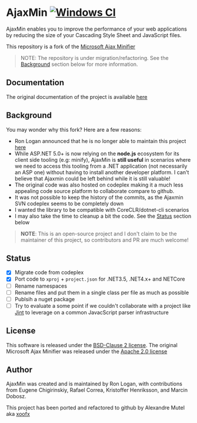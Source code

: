 # AjaxMin [![Windows CI](https://ci.appveyor.com/api/projects/status/github/xoofx/ajaxmin?svg=true)](https://ci.appveyor.com/project/xoofx/ajaxmin/branch/master)

AjaxMin enables you to improve the performance of your web applications by reducing the size of your Cascading Style Sheet and JavaScript files.

This repository is a fork of the [Microsoft Ajax Minifier](http://ajaxmin.codeplex.com/)

> NOTE: The repository is under migration/refactoring. See the [Background](#background) section below for more information.

## Documentation

The original documentation of the project is available [here](doc/readme.md)

## Background

You may wonder why this fork? Here are a few reasons:

- Ron Logan announced that he is no longer able to maintain this project [here](http://ajaxmin.codeplex.com/discussions/587925)
- While ASP.NET 5.0+ is now relying on the **node.js** ecosystem for its client side tooling (e.g: minify), AjaxMin is **still useful** in scenarios where we need to access this tooling from a .NET application (not necessarily an ASP one) without having to install another developer platform. I can't believe that Ajaxmin could be left behind while it is still valuable!
- The original code was also hosted on codeplex making it a much less appealing code source platform to collaborate compare to github.
- It was not possible to keep the history of the commits, as the Ajaxmin SVN codeplex seems to be completely down
- I wanted the library to be compatible with CoreCLR/dotnet-cli scenarios
- I may also take the time to cleanup a bit the code. See the [Status](#status) section below

> **NOTE**: This is an open-source project and I don't claim to be the maintainer of this project, so contributors and PR are much welcome!

## Status

- [x] Migrate code from codeplex
- [x] Port code to `xproj` + `project.json` for .NET3.5, .NET4.x+ and NETCore
- [ ] Rename namespaces
- [ ] Rename files and put them in a single class per file as much as possible
- [ ] Publsih a nuget package
- [ ] Try to evaluate a some point if we couldn't collaborate with a project like [Jint](https://github.com/sebastienros/jint) to leverage on a common JavacScript parser infrastructure

## License

This software is released under the [BSD-Clause 2 license](http://opensource.org/licenses/BSD-2-Clause).
The original Microsoft Ajax Minifier was released under the [Apache 2.0 license](http://www.apache.org/licenses/LICENSE-2.0)

## Author

AjaxMin was created and is maintained by Ron Logan, with contributions from Eugene Chigirinskiy, Rafael Correa, Kristoffer Henriksson, and Marcin Dobosz.

This project has been ported and refactored to github by Alexandre Mutel aka [xoofx](http://xoofx.com)
